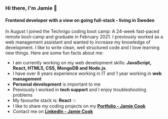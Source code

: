 ### Hi there, I'm Jamie 👋

#### Frontend developer with a view on going full-stack - living in Sweden

In August I joined the Technigo coding boot camp: A 24-week fast-paced remote boot-camp and graduate in February 2021. I previously worked as a web management assistant and wanted to increase my knowledge of development. I like to write clean, well structured code and I love learning new things. Here are some fun facts about me:

* I am currently working on my web development skills: **JavaScript, React, HTML5, CSS, MongoDB and Node.js**.
* I have over 8 years experience working in IT and 1 year working in **web management** 
* **Personal development** is important to me
* Previously I worked in **tech support** and I enjoy troubleshooting problems
* My favourite stack is: **React** 💥
* I like to share my coding projects on my **[Portfolio - Jamie Cook](https://jamiecook.netlify.app/)**
* Contact me on **[LinkedIn - Jamie Cook](https://www.linkedin.com/in/jamiepcook)**
<!--
**the-j-curl/the-j-curl** is a ✨ _special_ ✨ repository because its `README.md` (this file) appears on your GitHub profile.
-->
